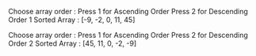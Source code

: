Choose array order : 
Press 1 for Ascending Order 
Press 2 for Descending Order
1
Sorted Array :
[-9, -2, 0, 11, 45]


Choose array order : 
Press 1 for Ascending Order 
Press 2 for Descending Order
2
Sorted Array :
[45, 11, 0, -2, -9]
